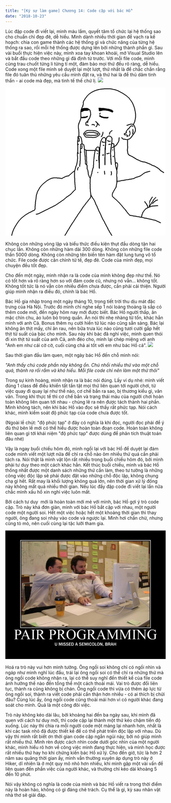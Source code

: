 ```yaml
---
title: "[Ký sự làm game] Chương 14: Code cặp với bác Hồ"
date: "2018-10-23"
---
```


Lúc đập code đi viết lại, mình máu lắm, quyết tâm tổ chức lại hệ thống sao cho chuẩn chỉ đẹp đẽ, dễ hiểu. Mình dành nhiều thời gian để vạch ra kế hoạch: chia con game thành các hệ thống gì và chức năng của từng hệ thống ra sao, rồi mỗi hệ thống được dựng lên bởi những thành phần gì. Sau vài buổi thực hiện việc này, mình xoa tay khoan khoái, mở Visual Studio lên và bắt đầu code theo những gì đã định từ trước. Với mỗi file code, mình cũng trau chuốt từng li từng tí một, đảm bảo mọi thứ đều rõ ràng, dễ hiểu. Code xong một file mình sẽ duyệt lại một lượt, thứ nhất là để chắc chắn rằng file đó tuân thủ những yêu cầu mình đặt ra, và thứ hai là để thủ dâm tinh thần - ai code mà đẹp, mà tinh tế thế chứ lị. ![](assets/images/beauty-e1507298864302.png)

![](assets/images/so_good.png)

Không còn những vòng lặp và biểu thức điều kiện thụt đầu dòng tận hai chục lần. Không còn những hàm dài 300 dòng. Không còn những file code thần 5000 dòng. Không còn những tên biến tên hàm đặt lung tung vô tổ chức. File code được căn chỉnh tử tế, đẹp đẽ. Code của mình đẹp, mọi chuyện đều tốt đẹp.

Cho đến một ngày, mình nhận ra là code của mình không đẹp như thế. Nó có tốt hơn và rõ ràng hơn so với đám code cũ, nhưng nó vẫn... không tốt. Không tốt tức là nó vẫn còn nhiều điểm chưa được, cần phải cải thiện. Người giúp mình nhận ra điều đó, chính là bác Hồ.

Bác Hồ gia nhập trong một ngày tháng 10, trong tiết trời thu dịu mát đặc trưng của Hà Nội. Trước đó mình chỉ nghe sếp 1 nói loáng thoáng là sắp có thêm code mới, đến ngày hôm nay mới được biết. Bác Hồ người thấp, ăn mặc chỉn chu, áo luôn bỏ trong quần. Ăn nói thì nhẹ nhàng từ tốn, khác hẳn mình với anh Cả. Bonus thêm nụ cười hiền từ lúc nào cũng sẵn sàng. Bác lại không ăn thịt mấy, chỉ ăn rau, nên bữa trưa lúc nào cũng tươi cười gắp hết thịt từ suất của bác cho mình. Sau này khi bác đã nghỉ việc, mình quen thói đi xin thịt từ suất của anh Cả, anh đéo cho, mình lại chép miệng với anh "Anh em như cái cờ cờ, cuối cùng chả ai tốt với em như bác Hồ cả". ![](assets/images/cry-e1507298016854.png)

Sau thời gian đầu làm quen, một ngày bác Hồ đến chỗ mình nói:

_"Anh thấy chú code phần này không ổn. Chú nhồi nhiều thứ vào một chỗ quá, thành ra rối rắm và khó hiểu. Mỗi file code chỉ nên làm một thứ thôi"_

Trong sự kinh hoàng, mình nhận ra là bác nói đúng. Lấy ví dụ nhé: mình viết đúng 1 class để điều khiển tất tần tật mọi thứ liên quan tới người chơi, từ việc quay đi quay lại như thế nào, cơ chế bắn ra sao, bị thương kiểu gì, vân vân. Trong khi thực tế thì cơ chế bắn và trạng thái máu của người chơi hoàn toàn không liên quan tới nhau - chúng lẽ ra nên được tách thành hai phần. Mình không tách, nên khi bác Hồ vào đọc sẽ thấy rất phức tạp. Nói cách khác, mình kiểm soát độ phức tạp của code chưa được tốt.

(Ngoài lề chút: "độ phức tạp" ở đây có nghĩa là khi đọc, người đọc phải để ý đủ thứ bên lề mới có thể hiểu được hoàn toàn đoạn code. Hoàn toàn không liên quan gì tới khái niệm "độ phức tạp" được dùng để phân tích thuật toán đâu nhé)

Vậy là ngay buổi chiều hôm đó, mình ngồi lại với bác Hồ để duyệt lại đám code mình viết một lượt nữa để chỉ ra chỗ nào ôm nhiều thứ quá cần phải tách ra. Nói thật là mình vật lộn rất nhiều trong buổi chiều hôm đó, bởi mình phải tư duy theo một cách khác hẳn. Kết thúc buổi chiều, mình và bác Hồ thống nhất được một danh sách những thứ cần làm, theo tư tưởng là những công việc độc lập sẽ phải được đặt vào những chỗ độc lập, không chung chạ gì hết. Rất may là khối lượng không quá lớn, nên thời gian xử lý đống này không mất quá nhiều thời gian. Nếu lúc đấy đập code đi viết lại lần nữa chắc mình xấu hổ xin nghỉ việc luôn mất.

Bởi cách tư duy  mới là hoàn toàn mới mẻ với mình, bác Hồ gợi ý trò code cặp. Trò này khá đơn giản, mình với bác Hồ bắt cặp với nhau, một người code một người soi. Hết một việc hoặc hết một khoảng thời gian thì thay người, ông đang soi nhảy vào code và ngược lại. Mình hơi chần chừ, nhưng cũng tò mò, nên cuối cùng lại tặc lưỡi tham gia.

![](assets/images/kg3cgpznfql01.jpg)

Hoá ra trò này vui hơn mình tưởng. Ông ngồi soi không chỉ có ngồi nhìn và ngáp như mình nghĩ lúc đầu, trái lại ông ngồi soi có thể chỉ ra những thứ mà ông ngồi code không nhận ra, lại có thể suy nghĩ đến thiết kế của file code ảnh hưởng thế nào đến tổng thể một cách thoải mái. Vai trò được đổi liên tục, thành ra cũng không bị chán. Ông ngồi code thì vừa có thêm áp lực từ ông ngồi soi, thành ra viết code phải cẩn thận hơn nhiều - có ai thích bị chửi đâu? Cùng lúc ấy, ông ngồi code cũng thoải mái hơn vì có người khác đang soát cho mình. Quả là một công đôi việc.

Trò này không kéo dài lâu, bởi khoảng hai đến ba ngày sau, khi mình đã quen với cách tư duy mới, thì code cặp lại thành một thứ kéo chậm tiến độ xuống. Lúc này thì chia ra mỗi người code một mảng lại nhanh hơn, nhất là khi các task nhỏ đã được thiết kế để có thể phát triển độc lập với nhau. Dù vậy thì mình rất biết ơn thời gian code cặp ngắn ngủi này, bởi nó giúp mình rất nhiều thứ. Mình rèn được cách nhìn code dưới góc nhìn của một người khác, mình hiểu rõ hơn về công việc mình đang thực hiện, và mình học được rất nhiều thứ hay ho khi chứng kiến bác Hồ xử lý. Cho đến giờ, tức là hơn 2 năm sau quãng thời gian ấy, mình vẫn thường xuyên áp dụng trò này ở Hiker, dĩ nhiên là ở một quy mô nhỏ hơn nhiều, khi mình gặp một vài vấn đề liên quan đến phần việc của người khác, và thường chỉ kéo dài khoảng 5 đến 10 phút.

Nói vậy không có nghĩa là code của mình và bác Hồ viết ra trong thời điểm này là hoàn hảo, không có gì đáng chê trách. Cụ thể là gì, kỳ sau nhân vật nhà thơ sẽ giải đáp.

